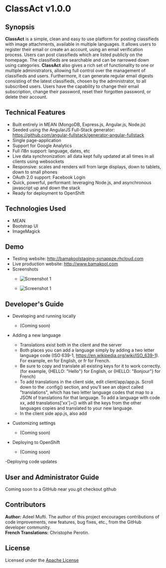 # ClassAct v1.0.0

## Synopsis

**ClassAct** is a simple, clean and easy to use platform for posting classifieds with image attachments, available in multiple languages. It allows users to register their email or create an account, using an email verification process. Users can post classifieds which are listed publicly on the homepage. The classifieds are searchable and can be narrowed down using categories. **ClassAct** also gives a rich set of functionality to one or multiple administrators, allowing full control over the management of classifieds and users. Furthermore, it can generate regular email digests consisting of the latest classifieds, chosen by the administrator, to all subscribed users. Users have the capability to change their email subscription, change their password, reset their forgotten password, or delete their account. 


## Technical Features

- Built entirely in MEAN (MongoDB, Express.js, Angular.js, Node.js)
- Seeded using the AngularJS Full-Stack generator: https://github.com/angular-fullstack/generator-angular-fullstack
- Single page-application
- Support for Google Analytics
- Full i18n support: language, dates, etc
- Live data synchronization: all data kept fully updated at all times in all clients using websockets
- Responsive: scales and renders will from large displays, down to tablets, down to small phones
- OAuth 2.0 support: Facebook Login
- Quick, powerful, performant: leveraging Node.js, and asynchronous javascript up and down the stack
- Ready for deployment to OpenShift


## Technologies Used

- MEAN
- Bootstrap UI
- ImageMagick


## Demo

- Testing website: http://bamakoolstaging-synappze.rhcloud.com
- Live production website: http://www.bamakool.com 
- Screenshots
  * ![Screenshot 1](screenshots/screenshot1.png?raw=true "Screenshot 1")
  
  * ![Screenshot 1](screenshots/screenshot2.png?raw=true "Screenshot 2")


## Developer's Guide

- Developing and running locally 
  * (Coming soon)
    
- Adding a new language
  * Translations exist both in the client and the server
  * Both places you can add a language simply by adding a two letter language code (ISO 639-1, https://en.wikipedia.org/wiki/ISO_639-1). For example, en for English, or fr for French. 
  * Be sure to copy and translate all existing keys for it to work correctly. (for example, {HELLO: "Hello"} for English, or {HELLO: "Bonjour"} for French)
  * To add translations in the client side, edit client/app/app.js. Scroll down to the .config() section, and you'll see an object called "translations", which has two letter language codes that map to a JSON of translations for that language. To add a language with code xx, add translations['xx']={} with all the keys from the other languages copies and translated to your new language.
  * In the client side app.js, also add 

- Customizing settings
  * (Coming soon)
  
- Deploying to OpenShift
  * (Coming soon)

-Deploying code updates


## User and Administrator Guide

Coming soon to a GitHub near you.git checkout github


## Contributors

**Author:** Adeel Mufti. The author of this project encourages contributions of code improvements, new features, bug fixes, etc., from the GitHub developer community.   
**French Translations:** Christophe Perotin.

## License

Licensed under the [Apache License](LICENSE.md)
